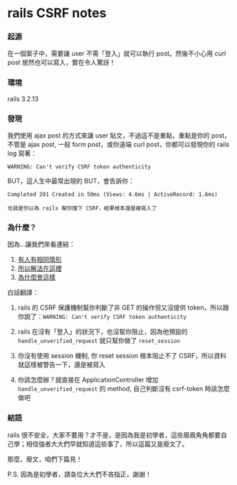 rails CSRF notes
======

### 起源

在一個案子中，需要讓 user 不需「登入」就可以執行 post。然後不小心用 curl post 居然也可以寫入，實在令人驚訝！

### 環境
rails 3.2.13

### 發現

我們使用 ajax post 的方式來讓 user 貼文，不過這不是重點，重點是你的 post，不管是 ajax post, 一般 form post，或你遠端 curl post，你都可以發現你的 rails log 寫著：

	WARNING: Can't verify CSRF token authenticity

BUT，這人生中最常出現的 BUT，會告訴你：

	Completed 201 Created in 50ms (Views: 4.6ms | ActiveRecord: 1.6ms)
	
`也就是你以為 rails 幫你擋下 CSRF，結果根本還是被寫入了`

### 為什麼？

因為…讓我們來看連結：

1. [有人有相同情形](http://stackoverflow.com/questions/7203304/warning-cant-verify-csrf-token-authenticity-rails?rq=1)
2. [所以解法在這裡](http://stackoverflow.com/questions/5000333/how-does-rails-csrf-protection-work)
3. [為什麼會這樣](http://api.rubyonrails.org/classes/ActionController/RequestForgeryProtection.html#method-i-handle_unverified_request)

白話翻譯：

1. rails 的 CSRF 保護機制幫你判斷了非 GET 的操作但又沒提供 token，所以跟你說了：`WARNING: Can't verify CSRF token authenticity`

2. rails 在沒有「登入」的狀況下，也沒幫你阻止，因為他預設的 `handle_unverified_request` 就只幫你做了 `reset_session`

3. 你沒有使用 session 機制, 你 reset session 根本阻止不了 CSRF，所以資料就這樣被警告一下，還是被寫入

4. 你該怎麼辦？就直接在 ApplicationController 增加 `handle_unverified_request` 的 method, 自己判斷沒有 csrf-token 時該怎麼做吧

### 結語
rails 很不安全，大家不要用？才不是，是因為我是初學者，這些眉眉角角都要自己學；相信強者大大們早就知道這些事了，所以這篇又是廢文了。

那麼，廢文，咱們下篇見！ 

P.S. 因為是初學者，請各位大大們不吝指正，謝謝！